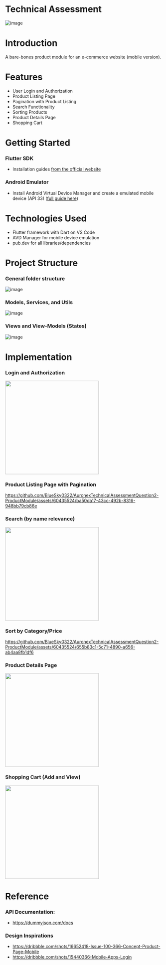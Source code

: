 # Technical Assessment
![image](https://github.com/BlueSky0322/AuronexTechnicalAssessmentQuestion2-ProductModule/assets/60435524/86b4aa48-da3a-4aae-ba7a-8a94ab8c5a51)

# Introduction
A bare-bones product module for an e-commerce website (mobile version).
# Features
- User Login and Authorization
- Product Listing Page
- Pagination with Product Listing
- Search Functionality
- Sorting Products
- Product Details Page
- Shopping Cart 

# Getting Started
### Flutter SDK
- Installation guides [from the official website](https://docs.flutter.dev/get-started/install)
### Android Emulator
- Install Android Virtual Device Manager and create a emulated mobile device (API 33) ([full guide here](https://developer.android.com/studio/run/managing-avds))

# Technologies Used
- Flutter framework with Dart on VS Code
- AVD Manager for mobile device emulation
- pub.dev for all libraries/dependencies

# Project Structure
### General folder structure
![image](https://github.com/BlueSky0322/AuronexTechnicalAssessmentQuestion2-ProductModule/assets/60435524/2d23379a-c756-46a8-af70-57e695cff5a3)

### Models, Services, and Utils
![image](https://github.com/BlueSky0322/AuronexTechnicalAssessmentQuestion2-ProductModule/assets/60435524/17d163ee-b247-4da5-a398-bc9fbcda1d8d)

### Views and View-Models (States)
![image](https://github.com/BlueSky0322/AuronexTechnicalAssessmentQuestion2-ProductModule/assets/60435524/97246086-806c-4ad1-af1b-1663424df2fb)

# Implementation
### Login and Authorization
<img src="https://github.com/BlueSky0322/AuronexTechnicalAssessmentQuestion2-ProductModule/assets/60435524/e4dbf731-2c24-4e1f-8987-81517031847f" width="300"> 

### Product Listing Page with Pagination
https://github.com/BlueSky0322/AuronexTechnicalAssessmentQuestion2-ProductModule/assets/60435524/ba50da17-43cc-492b-8316-948bb79cb86e

### Search (by name relevance)
<img src="https://github.com/BlueSky0322/AuronexTechnicalAssessmentQuestion2-ProductModule/assets/60435524/bee785ab-7680-4fe7-863c-b88be5e491ee" width="300">

### Sort by Category/Price
https://github.com/BlueSky0322/AuronexTechnicalAssessmentQuestion2-ProductModule/assets/60435524/655b83c1-5c71-4890-a656-ab4aa8fb1df6

### Product Details Page
<img src="https://github.com/BlueSky0322/AuronexTechnicalAssessmentQuestion2-ProductModule/assets/60435524/ef237385-0f7f-4d63-ba4a-6104c633fd1f" width="300">

### Shopping Cart (Add and View)
<img src="https://github.com/BlueSky0322/AuronexTechnicalAssessmentQuestion2-ProductModule/assets/60435524/fa3655c5-f04b-48a3-ac04-e2ab1034ceea" width="300">

# Reference
### API Documentation: 
- https://dummyjson.com/docs
### Design Inspirations
- https://dribbble.com/shots/16652418-Issue-100-366-Concept-Product-Page-Mobile
- https://dribbble.com/shots/15440366-Mobile-Apps-Login
